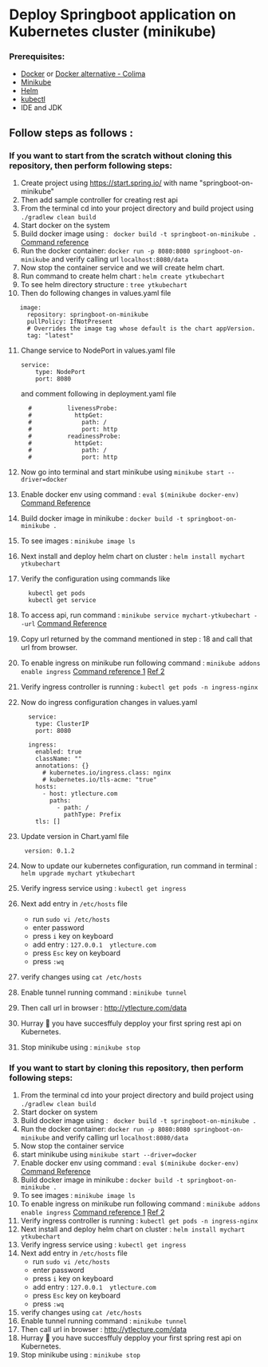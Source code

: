 # Deploy Springboot application on Kubernetes cluster (minikube)

### Prerequisites:
 - [Docker](https://docs.docker.com/engine/install/) or [Docker alternative - Colima](https://github.com/abiosoft/colima)
 - [Minikube](https://minikube.sigs.k8s.io/docs/start/)
 - [Helm](https://helm.sh/docs/intro/install/)
 - [kubectl](https://kubernetes.io/docs/tasks/tools/)
 - IDE and JDK


## Follow steps as follows :

### If you want to start from the scratch without cloning this repository, then perform following steps:

1. Create project using https://start.spring.io/ with name "springboot-on-minikube"
2. Then add sample controller for creating rest api
3. From the terminal cd into your project directory and build project using ``` ./gradlew clean build ```
4. Start docker on the system
5. Build docker image using : ```  docker build -t springboot-on-minikube .  ```  [Command reference](https://minikube.sigs.k8s.io/docs/drivers/docker/)
6. Run the docker container: ``` docker run -p 8080:8080 springboot-on-minikube ``` and verify calling url ``` localhost:8080/data ```
7. Now stop the container service and we will create helm chart.
8. Run command to create helm chart :  ``` helm create ytkubechart ```
9. To see helm directory structure : ``` tree ytkubechart ```
10. Then do following changes in values.yaml file
 ```
    image:
      repository: springboot-on-minikube
      pullPolicy: IfNotPresent
      # Overrides the image tag whose default is the chart appVersion.
      tag: "latest"
 ```

11. Change service to NodePort in values.yaml file
    ```
    service:
        type: NodePort
        port: 8080
    ```

    and comment following in deployment.yaml file

    ```
      #          livenessProbe:
      #            httpGet:
      #              path: /
      #              port: http
      #          readinessProbe:
      #            httpGet:
      #              path: /
      #              port: http

    ```    
13. Now go into terminal and start minikube using ``` minikube start --driver=docker ```
14. Enable docker env using command :  ``` eval $(minikube docker-env)  ```  [Command Reference](https://minikube.sigs.k8s.io/docs/commands/docker-env/)
15. Build docker image in minikube : ``` docker build -t springboot-on-minikube . ```
16. To see images : ``` minikube image ls ```
17. Next install and deploy helm chart on cluster : ``` helm install mychart ytkubechart ```
18. Verify the configuration using commands like
    ```
      kubectl get pods
      kubectl get service
    ```
19. To access api, run command : ``` minikube service mychart-ytkubechart --url ```   [Command Reference](https://minikube.sigs.k8s.io/docs/handbook/accessing/#using-minikube-service-with-tunnel)
20. Copy url returned by the command mentioned in step : 18 and call that url from browser.
21. To enable ingress on minikube run following command :  ``` minikube addons enable ingress ```  [Command reference 1](https://kubernetes.io/docs/tasks/access-application-cluster/ingress-minikube/)  [Ref 2](https://minikube.sigs.k8s.io/docs/handbook/addons/ingress-dns/)
22. Verify ingress controller is running :  ``` kubectl get pods -n ingress-nginx ```
23. Now do ingress configuration changes in values.yaml
    ```
      service:
        type: ClusterIP
        port: 8080
    ```

    ```
      ingress:
        enabled: true
        className: ""
        annotations: {}
          # kubernetes.io/ingress.class: nginx
          # kubernetes.io/tls-acme: "true"
        hosts:
          - host: ytlecture.com
            paths:
              - path: /
                pathType: Prefix
        tls: []
    ```
24. Update version in Chart.yaml file
    ```
     version: 0.1.2
    ```
25. Now to update our kubernetes configuration, run command in terminal : ``` helm upgrade mychart ytkubechart ```
26. Verify ingress service using : ``` kubectl get ingress ```
27. Next add entry in ``` /etc/hosts ``` file
     - run ``` sudo vi /etc/hosts ```
     - enter password
     - press ``` i ``` key on keyboard
     - add entry : ``` 127.0.0.1  ytlecture.com ```
     - press ``` Esc ``` key on keyboard
     - press ``` :wq ```
       
27. verify changes using ``` cat /etc/hosts ```
28. Enable tunnel running command : ``` minikube tunnel ```
29. Then call url in browser : http://ytlecture.com/data
30. Hurray :clap:  you have succesffuly depploy your first spring rest api on Kubernetes.
31. Stop minikube using : ``` minikube stop ```     


### If you want to start by cloning this repository, then perform following steps:
1. From the terminal cd into your project directory and build project using ``` ./gradlew clean build ```
2. Start docker on system
3. Build docker image using : ```  docker build -t springboot-on-minikube .  ```
4. Run the docker container: ``` docker run -p 8080:8080 springboot-on-minikube ``` and verify calling url ``` localhost:8080/data ```
5. Now stop the container service 
6. start minikube using ``` minikube start --driver=docker ```
7. Enable docker env using command :  ``` eval $(minikube docker-env)  ```  [Command Reference](https://minikube.sigs.k8s.io/docs/commands/docker-env/)
8. Build docker image in minikube : ``` docker build -t springboot-on-minikube . ```
9. To see images : ``` minikube image ls ```
10. To enable ingress on minikube run following command :  ``` minikube addons enable ingress ```  [Command reference 1](https://kubernetes.io/docs/tasks/access-application-cluster/ingress-minikube/)  [Ref 2](https://minikube.sigs.k8s.io/docs/handbook/addons/ingress-dns/)
11. Verify ingress controller is running :  ``` kubectl get pods -n ingress-nginx ```
12. Next install and deploy helm chart on cluster : ``` helm install mychart ytkubechart ```
13. Verify ingress service using : ``` kubectl get ingress ```
14. Next add entry in ``` /etc/hosts ``` file
     - run ``` sudo vi /etc/hosts ```
     - enter password
     - press ``` i ``` key on keyboard
     - add entry : ``` 127.0.0.1  ytlecture.com ```
     - press ``` Esc ``` key on keyboard
     - press ``` :wq ```
15. verify changes using ``` cat /etc/hosts ```
16. Enable tunnel running command : ``` minikube tunnel ```
17. Then call url in browser : http://ytlecture.com/data
18. Hurray :clap:  you have succesffuly depploy your first spring rest api on Kubernetes.
19. Stop minikube using : ``` minikube stop ``` 

    
